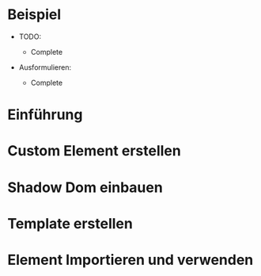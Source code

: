 # Beispiel

- TODO:
  + Complete

- Ausformulieren:
  + Complete


# Einführung

# Custom Element erstellen

# Shadow Dom einbauen

# Template erstellen

# Element Importieren und verwenden
